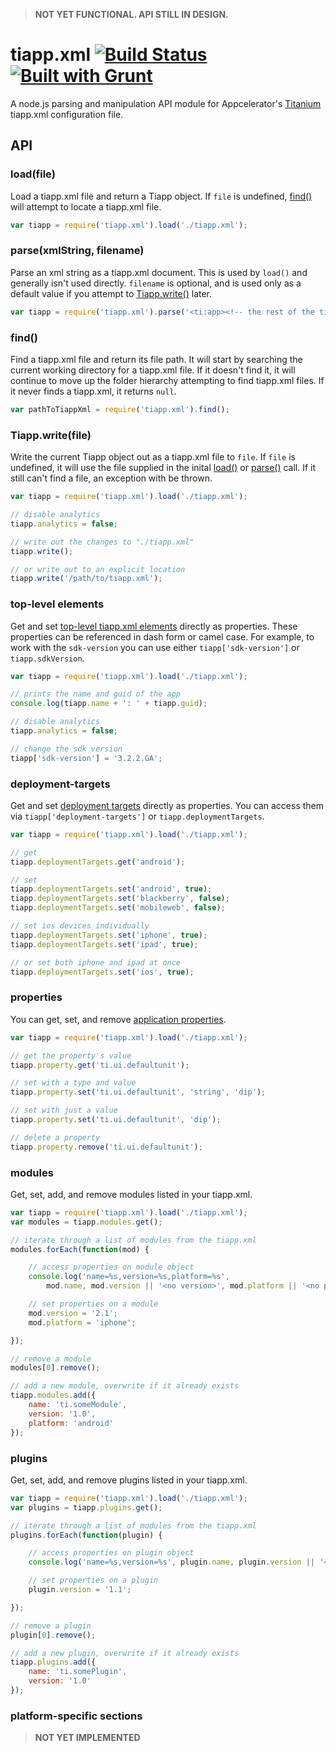 > **NOT YET FUNCTIONAL. API STILL IN DESIGN.**

# tiapp.xml [![Build Status](https://travis-ci.org/tonylukasavage/tiapp.xml.svg?branch=master)](https://travis-ci.org/tonylukasavage/tiapp.xml) [![Built with Grunt](https://cdn.gruntjs.com/builtwith.png)](http://gruntjs.com/)

A node.js parsing and manipulation API module for Appcelerator's [Titanium](http://www.appcelerator.com/titanium/) tiapp.xml configuration file.

## API

### load(file)

Load a tiapp.xml file and return a Tiapp object. If `file` is undefined, [find()]() will attempt to locate a tiapp.xml file.

```js
var tiapp = require('tiapp.xml').load('./tiapp.xml');
```

### parse(xmlString, filename)

Parse an xml string as a tiapp.xml document. This is used by `load()` and generally isn't used directly. `filename` is optional, and is used only as a default value if you attempt to [Tiapp.write()]() later.

```js
var tiapp = require('tiapp.xml').parse('<ti:app><!-- the rest of the tiapp.xml --></ti:app>');
```

### find()

Find a tiapp.xml file and return its file path. It will start by searching the current working directory for a tiapp.xml file. If it doesn't find it, it will continue to move up the folder hierarchy attempting to find tiapp.xml files. If it never finds a tiapp.xml, it returns `null`.

```js
var pathToTiappXml = require('tiapp.xml').find();
```

### Tiapp.write(file)

Write the current Tiapp object out as a tiapp.xml file to `file`. If `file` is undefined, it will use the file supplied in the inital [load()]() or [parse()]() call. If it still can't find a file, an exception with be thrown.

```js
var tiapp = require('tiapp.xml').load('./tiapp.xml');

// disable analytics
tiapp.analytics = false;

// write out the changes to "./tiapp.xml"
tiapp.write();

// or write out to an explicit location
tiapp.write('/path/to/tiapp.xml');
```

### top-level elements

Get and set [top-level tiapp.xml elements](http://docs.appcelerator.com/titanium/latest/#!/guide/tiapp.xml_and_timodule.xml_Reference-section-29004921_tiapp.xmlandtimodule.xmlReference-TopLevelElements) directly as properties. These properties can be referenced in dash form or camel case. For example, to work with the `sdk-version` you can use either `tiapp['sdk-version']` or `tiapp.sdkVersion`.

```js
var tiapp = require('tiapp.xml').load('./tiapp.xml');

// prints the name and guid of the app
console.log(tiapp.name + ': ' + tiapp.guid);

// disable analytics
tiapp.analytics = false;

// change the sdk version
tiapp['sdk-version'] = '3.2.2.GA';
```

### deployment-targets

Get and set [deployment targets](http://docs.appcelerator.com/titanium/latest/#!/guide/tiapp.xml_and_timodule.xml_Reference-section-29004921_tiapp.xmlandtimodule.xmlReference-deployment-target) directly as properties. You can access them via `tiapp['deployment-targets']` or `tiapp.deploymentTargets`.

```js
var tiapp = require('tiapp.xml').load('./tiapp.xml');

// get
tiapp.deploymentTargets.get('android');

// set
tiapp.deploymentTargets.set('android', true);
tiapp.deploymentTargets.set('blackberry', false);
tiapp.deploymentTargets.set('mobileweb', false);

// set ios devices individually
tiapp.deploymentTargets.set('iphone', true);
tiapp.deploymentTargets.set('ipad', true);

// or set both iphone and ipad at once
tiapp.deploymentTargets.set('ios', true);
```

### properties

You can get, set, and remove [application properties](http://docs.appcelerator.com/titanium/latest/#!/guide/tiapp.xml_and_timodule.xml_Reference-section-29004921_tiapp.xmlandtimodule.xmlReference-ApplicationProperties).

```js
var tiapp = require('tiapp.xml').load('./tiapp.xml');

// get the property's value
tiapp.property.get('ti.ui.defaultunit');

// set with a type and value
tiapp.property.set('ti.ui.defaultunit', 'string', 'dip');

// set with just a value
tiapp.property.set('ti.ui.defaultunit', 'dip');

// delete a property
tiapp.property.remove('ti.ui.defaultunit');
```

### modules

Get, set, add, and remove modules listed in your tiapp.xml.

```js
var tiapp = require('tiapp.xml').load('./tiapp.xml');
var modules = tiapp.modules.get();

// iterate through a list of modules from the tiapp.xml
modules.forEach(function(mod) {

	// access properties on module object
	console.log('name=%s,version=%s,platform=%s',
		mod.name, mod.version || '<no version>', mod.platform || '<no platform>');

	// set properties on a module
	mod.version = '2.1';
	mod.platform = 'iphone';

});

// remove a module
modules[0].remove();

// add a new module, overwrite if it already exists
tiapp.modules.add({
	name: 'ti.someModule',
	version: '1.0',
	platform: 'android'
});
```

### plugins

Get, set, add, and remove plugins listed in your tiapp.xml.

```js
var tiapp = require('tiapp.xml').load('./tiapp.xml');
var plugins = tiapp.plugins.get();

// iterate through a list of modules from the tiapp.xml
plugins.forEach(function(plugin) {

	// access properties on plugin object
	console.log('name=%s,version=%s', plugin.name, plugin.version || '<no version>');

	// set properties on a plugin
	plugin.version = '1.1';

});

// remove a plugin
plugin[0].remove();

// add a new plugin, overwrite if it already exists
tiapp.plugins.add({
	name: 'ti.somePlugin',
	version: '1.0'
});
```

### platform-specific sections

> **NOT YET IMPLEMENTED**
